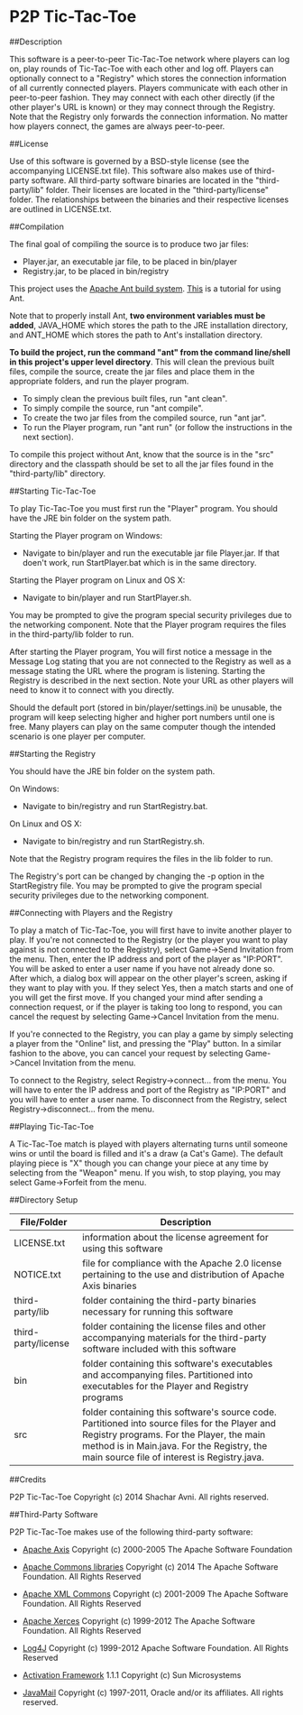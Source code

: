 P2P Tic-Tac-Toe
=================

##Description

This software is a peer-to-peer Tic-Tac-Toe network where players can log on, play rounds of Tic-Tac-Toe with each other and log off. Players can
optionally connect to a "Registry" which stores the connection information of all currently connected players. Players communicate
with each other in peer-to-peer fashion. They may connect with each other directly (if the other player's URL is known) or they may connect
through the Registry. Note that the Registry only forwards the connection information. No matter how players connect, the games are
always peer-to-peer.

##License

Use of this software is governed by a BSD-style license (see the accompanying LICENSE.txt file). This software also makes use of
third-party software. All third-party software binaries are located in the "third-party/lib" folder. Their licenses are located in the
"third-party/license" folder. The relationships between the binaries and their respective licenses are outlined in LICENSE.txt.

##Compilation

The final goal of compiling the source is to produce two jar files:
* Player.jar, an executable jar file, to be placed in bin/player
* Registry.jar, to be placed in bin/registry

This project uses the [Apache Ant build system](http://ant.apache.org/ "Ant Homepage").
[This](http://ant.apache.org/manual/tutorial-HelloWorldWithAnt.html "Ant tutorial") is a tutorial for using Ant.

Note that to properly install Ant, __two environment variables must be added__, JAVA_HOME which stores the path to the JRE installation
directory, and ANT_HOME which stores the path to Ant's installation directory.

__To build the project, run the command "ant" from the command line/shell in this project's upper level directory__. This will clean the
previous built files, compile the source, create the jar files and place them in the appropriate folders, and run the player program.

* To simply clean the previous built files, run "ant clean".
* To simply compile the source, run "ant compile".
* To create the two jar files from the compiled source, run "ant jar".
* To run the Player program, run "ant run" (or follow the instructions in the next section).

To compile this project without Ant, know that the source is in the "src" directory and the classpath should be set to all the jar files
found in the "third-party/lib" directory.

##Starting Tic-Tac-Toe

To play Tic-Tac-Toe you must first run the "Player" program. You should have the JRE bin folder on the system path.

Starting the Player program on Windows:
* Navigate to bin/player and run the executable jar file Player.jar. If that doen't work, run StartPlayer.bat which is in the
  same directory.

Starting the Player program on Linux and OS X:
* Navigate to bin/player and run StartPlayer.sh.

You may be prompted to give the program special security privileges due to the networking component. Note that the Player
program requires the files in the third-party/lib folder to run.

After starting the Player program, You will first notice a message in the Message Log stating that you are not connected to the
Registry as well as a message stating the URL where the program is listening. Starting the Registry is described in the next
section. Note your URL as other players will need to know it to connect with you directly.

Should the default port (stored in bin/player/settings.ini) be unusable, the program will keep selecting higher and higher port
numbers until one is free. Many players can play on the same computer though the intended scenario is one player per computer.

##Starting the Registry

You should have the JRE bin folder on the system path.

On Windows:
* Navigate to bin/registry and run StartRegistry.bat.

On Linux and OS X:
* Navigate to bin/registry and run StartRegistry.sh.

Note that the Registry program requires the files in the lib folder to run.

The Registry's port can be changed by changing the -p option in the StartRegistry file. You may be prompted to give the
program special security privileges due to the networking component.

##Connecting with Players and the Registry

To play a match of Tic-Tac-Toe, you will first have to invite another player to play. If you're not connected to the
Registry (or the player you want to play against is not connected to the Registry), select Game->Send Invitation from the
menu. Then, enter the IP address and port of the player as "IP:PORT". You will be asked to enter a user name if you have
not already done so. After which, a dialog box will appear on the other player's screen, asking if they want to play with you.
If they select Yes, then a match starts and one of you will get the first move. If you changed your mind after sending a
connection request, or if the player is taking too long to respond, you can cancel the request by selecting Game->Cancel
Invitation from the menu.

If you're connected to the Registry, you can play a game by simply selecting a player from the "Online" list, and pressing
the "Play" button. In a similar fashion to the above, you can cancel your request by selecting Game->Cancel Invitation
from the menu.

To connect to the Registry, select Registry->connect... from the menu. You will have to enter the IP address and port of the
Registry as "IP:PORT" and you will have to enter a user name. To disconnect from the Registry, select
Registry->disconnect... from the menu.

##Playing Tic-Tac-Toe

A Tic-Tac-Toe match is played with players alternating turns until someone wins or until the board is filled and it's a
draw (a Cat's Game). The default playing piece is "X" though you can change your piece at any time by selecting from the
"Weapon" menu. If you wish, to stop playing, you may select Game->Forfeit from the menu.

##Directory Setup

| File/Folder   | Description   |
| ------------- | ------------- |
| LICENSE.txt   | information about the license agreement for using this software |
| NOTICE.txt | file for compliance with the Apache 2.0 license pertaining to the use and distribution of Apache Axis binaries | 
| third-party/lib | folder containing the third-party binaries necessary for running this software |
| third-party/license | folder containing the license files and other accompanying materials for the third-party software included with this software |
| bin | folder containing this software's executables and accompanying files. Partitioned into executables for the Player and Registry programs |
| src | folder containing this software's source code. Partitioned into source files for the Player and Registry programs. For the Player, the main method is in Main.java. For the Registry, the main source file of interest is Registry.java. |

##Credits

P2P Tic-Tac-Toe Copyright (c) 2014 Shachar Avni. All rights reserved.

##Third-Party Software

P2P Tic-Tac-Toe makes use of the following third-party software:

* [Apache Axis](http://axis.apache.org/axis/ "Axis Homepage")
  Copyright (c) 2000-2005 The Apache Software Foundation

* [Apache Commons libraries](http://commons.apache.org/ "Apache Commons Homepage")
  Copyright (c) 2014 The Apache Software Foundation. All Rights Reserved

* [Apache XML Commons](http://xerces.apache.org/xml-commons/ "Apache XML Commons")
  Copyright (c) 2001-2009 The Apache Software Foundation. All Rights Reserved

* [Apache Xerces](http://xerces.apache.org/ "Apache Xerces Homepage")
  Copyright (c) 1999-2012 The Apache Software Foundation. All Rights Reserved

* [Log4J](http://logging.apache.org/log4j/1.2/ "Log4J Homepage")
  Copyright (c) 1999-2012 Apache Software Foundation. All Rights Reserved

* [Activation Framework](http://www.oracle.com/technetwork/java/jaf11-139815.html "Activation Homepage") 1.1.1
  Copyright (c) Sun Microsystems

* [JavaMail](http://www.oracle.com/technetwork/java/javamail/index.html "JavaMail Homepage")
  Copyright (c) 1997-2011, Oracle and/or its affiliates. All rights reserved.